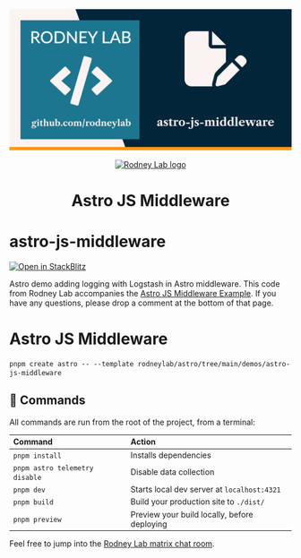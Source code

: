 <img src="../../images/rodneylab-github-astro-js-middleware.png" alt="Rodney Lab astro-prerender-comment-form Github banner">

<p align="center">
  <a aria-label="Open Rodney Lab site" href="https://rodneylab.com" rel="nofollow noopener noreferrer">
    <img alt="Rodney Lab logo" src="https://rodneylab.com/assets/icon.png" width="60" />
  </a>
</p>
<h1 align="center">
  Astro JS Middleware
</h1>

# astro-js-middleware

[![Open in StackBlitz](https://developer.stackblitz.com/img/open_in_stackblitz.svg)](https://stackblitz.com/github/rodneylab/astro/tree/main/demos/astro-js-middleware)

Astro demo adding logging with Logstash in Astro middleware. This code from Rodney Lab accompanies the <a aria-label="Astro J S Middleware Example" href="https://rodneylab.com/astro-js-middleware-example/">Astro JS Middleware Example</a>. If you have any questions, please drop a comment at the bottom of that page.

# Astro JS Middleware

```
pnpm create astro -- --template rodneylab/astro/tree/main/demos/astro-js-middleware
```

## 🧞 Commands

All commands are run from the root of the project, from a terminal:

| Command                        | Action                                       |
| :----------------------------- | :------------------------------------------- |
| `pnpm install`                 | Installs dependencies                        |
| `pnpm astro telemetry disable` | Disable data collection                      |
| `pnpm dev`                     | Starts local dev server at `localhost:4321`  |
| `pnpm build`                   | Build your production site to `./dist/`      |
| `pnpm preview`                 | Preview your build locally, before deploying |

Feel free to jump into the [Rodney Lab matrix chat room](https://matrix.to/#/%23rodney:matrix.org).
